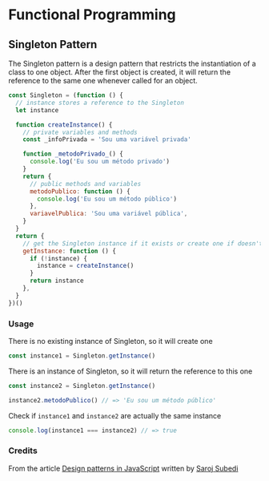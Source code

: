 # Functional Programming

## Singleton Pattern

The Singleton pattern is a design pattern that restricts the instantiation of a class to one object. After the first object is created, it will return the reference to the same one whenever called for an object.

```js
const Singleton = (function () {
  // instance stores a reference to the Singleton
  let instance

  function createInstance() {
    // private variables and methods
    const _infoPrivada = 'Sou uma variável privada'

    function _metodoPrivado_() {
      console.log('Eu sou um método privado')
    }
    return {
      // public methods and variables
      metodoPublico: function () {
        console.log('Eu sou um método público')
      },
      variavelPublica: 'Sou uma variável pública',
    }
  }
  return {
    // get the Singleton instance if it exists or create one if doesn't
    getInstance: function () {
      if (!instance) {
        instance = createInstance()
      }
      return instance
    },
  }
})()
```

### Usage

There is no existing instance of Singleton, so it will create one

```js
const instance1 = Singleton.getInstance()
```

There is an instance of Singleton, so it will return the reference to this one

```js
const instance2 = Singleton.getInstance()

instance2.metodoPublico() // => 'Eu sou um método público'
```

Check if `instance1` and `instance2` are actually the same instance

```js
console.log(instance1 === instance2) // => true
```

### Credits

From the article [Design patterns in JavaScript](https://levelup.gitconnected.com/design-patterns-in-javascript-bbef243a5044) written by [Saroj Subedi](https://kaissaroj.medium.com/)

